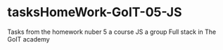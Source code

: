 # tasksHomeWork-GoIT-05-JS
Tasks from the homework nuber 5 a course JS a group Full stack in The GoIT academy
